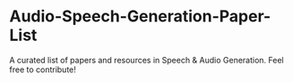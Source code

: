 # Audio-Speech-Generation-Paper-List
A curated list of papers and resources in Speech &amp; Audio Generation. Feel free to contribute!
